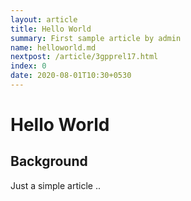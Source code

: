 ```yaml
---
layout: article
title: Hello World 
summary: First sample article by admin
name: helloworld.md
nextpost: /article/3gpprel17.html
index: 0
date: 2020-08-01T10:30+0530
---
```


# Hello World 


## Background
Just a simple article .. 
